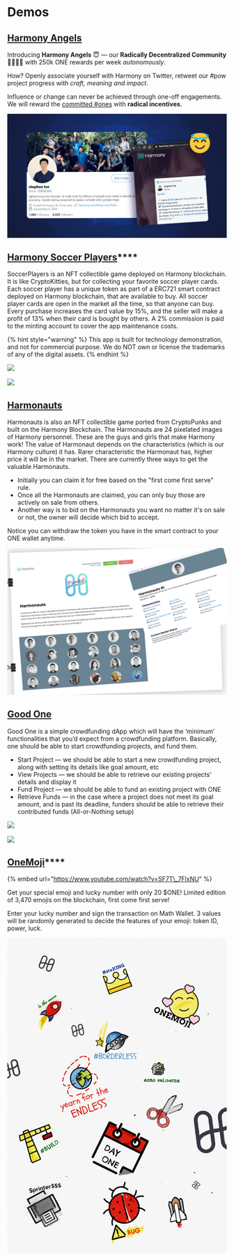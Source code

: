 # Demos

## [Harmony Angels](https://harmony.one/angels%20)

Introducing **Harmony Angels** 😇 — our **Radically Decentralized Community 👩‍👩‍👧‍👦** with 250k ONE rewards per week _autonomously_.

How? Openly associate yourself with Harmony on Twitter, retweet our \#pow project progress with _craft, meaning and impact_.

Influence or change can never be achieved through one-off engagements. We will reward the [committed \#ones](https://harmony.one/one) with **radical incentives.**

![](../.gitbook/assets/angels_stse.jpg)

## [**Harmony Soccer Players**](https://soccerplayers.demo.harmony.one/)\*\*\*\*

SoccerPlayers is an NFT collectible game deployed on Harmony blockchain. It is like CryptoKitties, but for collecting your favorite soccer player cards. Each soccer player has a unique token as part of a ERC721 smart contract deployed on Harmony blockchain, that are available to buy. All soccer player cards are open in the market all the time, so that anyone can buy. Every purchase increases the card value by 15%, and the seller will make a profit of 13% when their card is bought by others. A 2% commission is paid to the minting account to cover the app maintenance costs. 

{% hint style="warning" %}
This app is built for technology demonstration, and not for commercial purpose. We do NOT own or license the trademarks of any of the digital assets.
{% endhint %}

![](https://lh6.googleusercontent.com/fimKzfRuSVB4wlJc5syDTXcTeSbWT20XI_WmoIWf7EbKKEfgA54tmYiHNpiR2GR-jiXcvzP0Ywuv_5Z3kJOjhYqCX4mynhZWlEAUkwDRm6FsbAN_96JLHFZMAdfP93mCa83mwW2o)

![](https://lh6.googleusercontent.com/Es6aaeVgajGAd8WOCC1sR4twguBdKxUHzW8MkY64PpSq1dIombR8sywdCe3fdaaD8jNA3AY-OtHvOyQouUqXiSNnDqFl7xnjo_4XsnNCm5BGnds6irM1_A3d28r6kIt8dJfsPnA_)

## [Harmonauts](https://punks.hmy.cc.ink/#/home)

Harmonauts is also an NFT collectible game ported from CryptoPunks and built on the Harmony Blockchain. The Harmonauts are 24 pixelated images of Harmony personnel. These are the guys and girls that make Harmony work! The value of Harmonaut depends on the characteristics \(which is our Harmony culture\) it has. Rarer characteristic the Harmonaut has, higher price it will be in the market. There are currently three ways to get the valuable Harmonauts. 

* Initially you can claim it for free based on the "first come first serve" rule.
* Once all the Harmonauts are claimed, you can only buy those are actively on sale from others.
* Another way is to bid on the Harmonauts you want no matter it's on sale or not, the owner will decide which bid to accept. 

Notice you can withdraw the token you have in the smart contract to your ONE wallet anytime. 

![](../.gitbook/assets/img_0939.jpg)

## [Good One](http://crowdfunding.s3-website-us-west-1.amazonaws.com/) 

Good One is a simple crowdfunding dApp which will have the ‘minimum’ functionalities that you’d expect from a crowdfunding platform. Basically, one should be able to start crowdfunding projects, and fund them.

* Start Project — we should be able to start a new crowdfunding project, along with setting its details like goal amount, etc
* View Projects — we should be able to retrieve our existing projects’ details and display it
* Fund Project — we should be able to fund an existing project with ONE
* Retrieve Funds — in the case where a project does not meet its goal amount, and is past its deadline, funders should be able to retrieve their contributed funds \(All-or-Nothing setup\)

![](https://lh4.googleusercontent.com/8-v_R8ywFf9YM2_aF591mFK7wi-C-JKnORt8_jU7IZIc5J92za9qff0X0v_Ls4ksG0NkDKKRy8dpWzT8zXGv36k2fkDhKXQLBYjjKziQYTc8GgSVhDaWk8GaYYYaPWqBR2WMwKiX)

![](https://lh5.googleusercontent.com/k4YszD4sg6gwe5SgIsrsLW_tqWqscU7CJcHD6APjeMG8H_bugZPof_Yqk1WC5OYDzsS7mG9U6kzRqngSjTL3kM6SAV9un_KT9PvVYkTzSDEf1fGGkeyQWPOV69FWz32OKHyDfcsU)

## [OneMoji](https://peekpi.github.io/onemoji/dist/)\*\*\*\*

{% embed url="https://www.youtube.com/watch?v=SF7T\_7FlxNU" %}

Get your special emoji and lucky number with only 20 $ONE! Limited edition of 3,470 emojis on the blockchain, first come first serve!

Enter your lucky number and sign the transaction on Math Wallet. 3 values will be randomly generated to decide the features of your emoji: token ID, power, luck.

![](../.gitbook/assets/onemoji-2.png)

  


